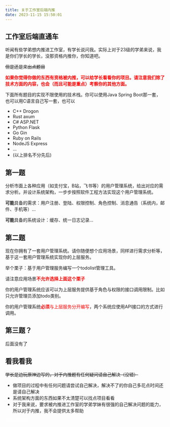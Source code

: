 ```yaml
---
title: 关于工作室后端内推
date: 2023-11-15 15:50:01
---
```


## 工作室后端直通车

听闻有些学弟想内推进工作室，有学长说问我。实际上对于23级的学弟来说，我是你们学长的学长，没那资格内推你，你知道吧。

<del>但是还是来出点题目</del>

<font color="red">**如果你觉得你做的东西有资格被内推，可以给学长看看你的项目。请注意我们除了技术方面的内容，也会（而且可能是重点）考察你的其他方面。**</font>

下面所有题目的实现不限使用的技术栈。你可以使用Java Spring Boot那一套，也可以用C语言自己写一套，也可以

* C++ Drogon
* Rust axum
* C# ASP.NET
* Python Flask
* Go Gin
* Ruby on Rails
* NodeJS Express
* ...
* (以上排名不分先后)

## 第一题

分析市面上各种应用（如支付宝，B站，飞书等）的用户管理系统，给出对应的需求分析。并设计系统架构，一步步按照软件工程方法实现这个用户管理系统。

**可能**具备的需求：用户注册、登陆、权限控制、角色控制、消息通告（系统内，邮件、手机等）...

**可能**具备的系统设计：缓存、统一日志记录...

## 第二题

现在你拥有了一套用户管理系统。请你随便想个应用场景，同样进行需求分析等，基于这一套用户管理系统实现你的上层服务。

举个栗子：基于用户管理服务编写一个todolist管理工具。

请注意应用场景<font color="red">**不允许选择上面这个栗子**</font>

你的用户管理系统应该可以为上层服务提供基于角色与权限的接口调用限制。比如只允许管理员添加todo类别。

你的用户管理系统<font color=red>**必须**与上层服务分开编写</font>，两个系统应使用API接口的方式进行调用。

## 第三题？

后面没有了

## 看我看我

<del>学长是边玩原神边写的，对于内推题有任何疑问请自己解决（没错）</del>

* 做项目的过程中有任何问题请尝试自己解决，解决不了的你自己多花点时间还是请自己解决
* 系统架构方面的东西如果不太清楚可以找点项目看看
* 对于我来说，要求被内推进工作室的学弟学妹有很强的自己解决问题的能力，所以对于内推，我不会提供太多帮助

<font color="white">103388149</font>
